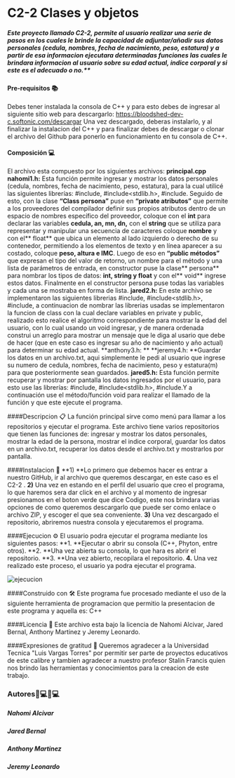 #  C2-2 Clases y objetos
##### Este proyecto llamado C2-2, permite al usuario realizar una serie de pasos en los cuales le brinde la capacidad de adjuntar/añadir sus datos personales (cedula, nombres, fecha de nacimiento, peso, estatura) y a partir de esa informacion ejecutara determinadas funciones las cuales le brindara informacion al usuario sobre su edad actual, indice corporal y si este es el adecuado o no.**


#### Pre-requisitos 📚
Debes tener instalada la consola de C++ y para esto debes de ingresar al siguiente sitio web para descargarlo:
https://bloodshed-dev-c.softonic.com/descargar
Una vez descargado, deberas instalarlo, y al finalizar la instalacion del C++ y para finalizar debes de descargar o clonar el archivo del Github para ponerlo en funcionamiento en tu consola de C++.

#### Composición 💻
El archivo esta compuesto por los siguientes archivos:
**principal.cpp**
**nahomi1.h:** Esta función permite ingresar y mostrar los datos personales (cedula, nombres, fecha de nacimiento, peso, estatura), para la cual utilicé las siguientes librerías: #include<iostream>, #include<stdlib.h>, #include<fstream>. Seguido de esto, con la clase **“Class persona”** puse en **“private atributos”** que permite a los proveedores del compilador definir sus propios atributos dentro de un espacio de nombres específico del proveedor, coloque con el **int** para declarar las variables **cedula, an, mn, dn,** con el **string** que se utiliza para representar y manipular una secuencia de caracteres coloque **nombre** y con el** float** que ubica un elemento al lado izquierdo o derecho de su contenedor, permitiendo a los elementos de texto y en línea aparecer a su costado, coloque **peso, altura e IMC**. Luego de eso en **“public métodos”** que expresan el tipo del valor de retorno, un nombre para el método y una lista de parámetros de entrada, en constructor puse la clase** persona** para nombrar los tipos de datos: **int, string y float** y con el** void** ingrese estos datos. Finalmente en el constructor persona puse todas las variables y cada una se mostraba en forma de lista. 
**jared2.h:** En este archivo se implementaron las siguientes librerias #include<iostream>, #include<stdlib.h>, #include<fstream>, a continuacion de nombrar las librerias usadas se implementaron la funcion de class con la cual declare variables en private y public, realizado esto realice el algoritmo correspondiente  para mostrar la edad del usuario, con lo cual usando un void ingresar, y de manera ordenada construi un arreglo para mostrar un mensaje que le diga al usario que debe de hacer (que en este caso es ingresar su año de nacimiento y año actual) para determinar su edad actual.
**anthony3.h: **
**jeremy4.h: **Guardar los datos en un archivo.txt, aqui simplemente le pedi al usuario que ingrese su numero de cedula, nombres, fecha de nacimiento, peso y estatura(m) para que posteriormente sean guardados. 
**jared5.h:** Esta función permite recuperar y mostrar por pantalla los datos ingresados por el usuario, para esto use las librerías: #include<iostream>, #include<stdlib.h>, #include<fstream>.Y a continuación use el método/función void para realizar el llamado de la función y que este ejecute el programa.

####Descripcion 📋
La función principal sirve como menú para llamar a los repositorios  y ejecutar el programa.
Este archivo tiene varios repositorios que tienen las funciones de: ingresar y mostrar los datos personales, mostrar la edad de la persona, mostrar el indice corporal, guardar los datos en un archivo.txt, recuperar los datos desde el archivo.txt y mostrarlos por pantalla.

####Instalacion 🔧
**1) **Lo primero que debemos hacer es entrar a nuestro GitHub, ir al archivo que queremos descargar, en este caso es el C2-2 .
**2)** Una vez en estando en el perfil del usuario que creo el programa, lo que haremos sera dar click en el archivo y al momento de ingresar presionamos en el boton verde que dice Codigo, este nos brindara varias opciones de como queremos descargarlo que puede ser como enlace o archivo ZIP, y escoger el que sea conveniente.
**3)** Una vez descargado el repositorio, abriremos nuestra consola y ejecutaremos el programa. 

####Ejecucion ⚙️
El usuario podra ejecutar el programa mediante los siguientes pasos: 
**1. **Ejecutar o abrir su consola (C++, Phyton, entre otros).
**2. **Uha vez abierta su consola, lo que hara es abrir el repositorio.
**3. **Una vez abierto, recopilara el repositorio.
**4.** Una vez realizado este proceso, el usuario ya podra ejecutar el programa. 

![ejecucion](https://user-images.githubusercontent.com/85972823/126837774-f2b3d857-4d1c-40fa-9166-cd77cff56256.png)





####Construido con 🛠️
Este programa fue procesado mediante el uso de la siguiente herramienta de programacion que permitio la presentacion de este programa y aquella es:
C++

####Licencia 📄
Este archivo esta bajo la licencia de Nahomi Alcivar, Jared Bernal, Anthony Martinez y Jeremy Leonardo. 

####Expresiones de gratitud 🎁
Queremos agradecer a la Universidad Tecnica "Luis Vargas Torres" por permitir ser parte de proyectos educativos de este calibre y tambien agradecer a nuestro profesor Stalin Francis quien nos brindo las herramientas y conocimientos para la creacion de este trabajo. 


### Autores👨💻👩💻
##### Nahomi Alcivar
##### Jared Bernal
##### Anthony Martinez
##### Jeremy Leonardo
